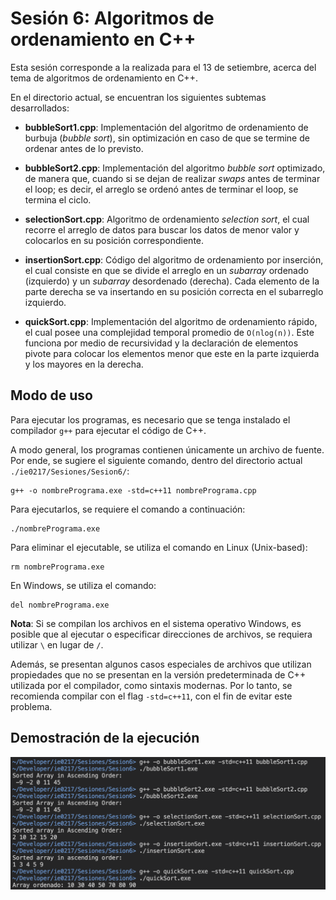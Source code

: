 # Sesión 6: Algoritmos de ordenamiento en C++

Esta sesión corresponde a la realizada para el 13 de setiembre, acerca del tema de algoritmos de ordenamiento en C++.

En el directorio actual, se encuentran los siguientes subtemas desarrollados:

- __bubbleSort1.cpp__: Implementación del algoritmo de ordenamiento de burbuja (_bubble sort_), sin optimización en caso de que se termine de ordenar antes de lo previsto.

- __bubbleSort2.cpp__: Implementación del algoritmo _bubble sort_ optimizado, de manera que, cuando si se dejan de realizar _swaps_ antes de terminar el loop; es decir, el arreglo se ordenó antes de terminar el loop, se termina el ciclo.

- __selectionSort.cpp__: Algoritmo de ordenamiento _selection sort_, el cual recorre el arreglo de datos para buscar los datos de menor valor y colocarlos en su posición correspondiente.

- __insertionSort.cpp__: Código del algoritmo de ordenamiento por inserción, el cual consiste en que se divide el arreglo en un _subarray_ ordenado (izquierdo) y un _subarray_ desordenado (derecha). Cada elemento de la parte derecha se va insertando en su posición correcta en el subarreglo izquierdo.

- __quickSort.cpp__: Implementación del algoritmo de ordenamiento rápido, el cual posee una complejidad temporal promedio de `O(nlog(n))`. Este funciona por medio de recursividad y la declaración de elementos pivote para colocar los elementos menor que este en la parte izquierda y los mayores en la derecha.

## Modo de uso

Para ejecutar los programas, es necesario que se tenga instalado el compilador `g++` para ejecutar el código de C++.

A modo general, los programas contienen únicamente un archivo de fuente. Por ende, se sugiere el siguiente comando, dentro del directorio actual `./ie0217/Sesiones/Sesion6/`:

```
g++ -o nombrePrograma.exe -std=c++11 nombrePrograma.cpp
```

Para ejecutarlos, se requiere el comando a continuación:

```
./nombrePrograma.exe
```

Para eliminar el ejecutable, se utiliza el comando en Linux (Unix-based):
```
rm nombrePrograma.exe
```

En Windows, se utiliza el comando:
```
del nombrePrograma.exe
```

__Nota__: Si se compilan los archivos en el sistema operativo Windows, es posible que al ejecutar o especificar direcciones de archivos, se requiera utilizar `\` en lugar de `/`.

Además, se presentan algunos casos especiales de archivos que utilizan propiedades que no se presentan en la versión predeterminada de C++ utilizada por el compilador, como sintaxis modernas. Por lo tanto, se recomienda compilar con el flag `-std=c++11`, con el fin de evitar este problema.

## Demostración de la ejecución

<img src="./images/ejemploEjecucion.png" width="750"/>